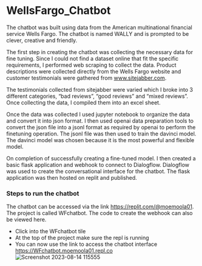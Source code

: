 # WellsFargo_Chatbot

The chatbot was built using data from the American multinational financial service Wells 
Fargo. The chatbot is named WALLY and is prompted to be clever, creative and friendly.

The first step in creating the chatbot was collecting the necessary data for fine tuning. Since 
I could not find a dataset online that fit the specific requirements, I performed web scraping 
to collect the data. Product descriptions were collected directly from the Wells Fargo 
website and customer testimonials were gathered from www.sitejabber.com.

The testimonials collected from sitejabber were varied which I broke into 3 different 
categories, “bad reviews”, “good reviews” and “mixed reviews”. Once collecting the data, I 
compiled them into an excel sheet.

Once the data was collected I used jupyter notebook to organize the data and convert it into 
json format. I then used openai data preparation tools to convert the json file into a jsonl
format as required by openai to perform the finetuning operation. The jsonl file was then 
used to train the davinci model. The davinci model was chosen because it is the most 
powerful and flexible model.

On completion of successfully creating a fine-tuned model. I then created a basic flask 
application and webhook to connect to Dialogflow. Dialogflow was used to create the 
conversational interface for the chatbot. The flask application was then hosted on replit and 
published.

### Steps to run the chatbot
The chatbot can be accessed via the link https://replit.com/@moemoola01. The project is 
called WFchatbot. The code to create the webhook can also be viewed here.
- Click into the WFchatbot tile
- At the top of the project make sure the repl is running
- You can now use the link to access the chatbot interface 
https://WFchatbot.moemoola01.repl.co
![Screenshot 2023-08-14 115555](https://github.com/MoeMoola3/WellsFargo_Chatbot/assets/73942516/562e10c9-3ba9-4be3-a127-57b68f4bf026)

